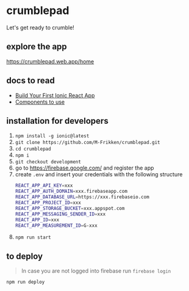 # crumblepad

Let's get ready to crumble!

## explore the app

<https://crumblepad.web.app/home>

## docs to read

* [Build Your First Ionic React App](https://ionicframework.com/docs/react/your-first-app)
* [Components to use](https://ionicframework.com/docs/components)

## installation for developers

1. `npm install -g ionic@latest`
2. `git clone https://github.com/M-Frikken/crumblepad.git`
3. `cd crumblepad`
4. `npm i`
5. `git checkout development`
6. go to <https://firebase.google.com/> and register the app
7. create `.env` and insert your credentials with the following structure
    ```bash
    REACT_APP_API_KEY=xxx
    REACT_APP_AUTH_DOMAIN=xxx.firebaseapp.com
    REACT_APP_DATABASE_URL=https://xxx.firebaseio.com
    REACT_APP_PROJECT_ID=xxx
    REACT_APP_STORAGE_BUCKET=xxx.appspot.com
    REACT_APP_MESSAGING_SENDER_ID=xxx
    REACT_APP_ID=xxx
    REACT_APP_MEASUREMENT_ID=G-xxx
    ```
8. `npm run start`

## to deploy

> In case you are not logged into firebase run
`firebase login`

`npm run deploy`
